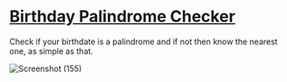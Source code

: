 # [Birthday Palindrome Checker](https://birthdatepalindromechecker.netlify.app)
Check if your birthdate is a palindrome and if not then know the nearest one,
as simple as that.

![Screenshot (155)](https://user-images.githubusercontent.com/66322728/130013596-29c24f47-c50a-49bd-9bc8-8ff6d1f0c111.png)


